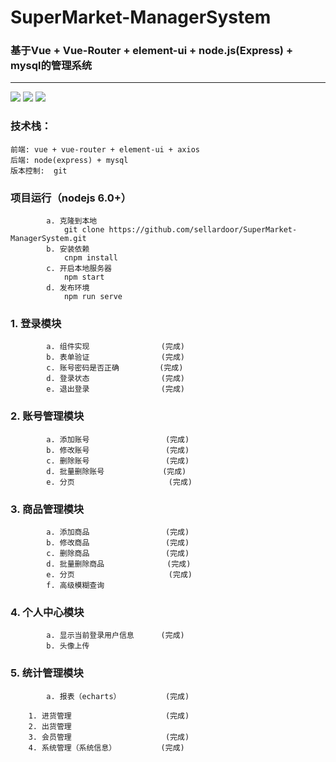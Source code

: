 # SuperMarket-ManagerSystem
### 基于Vue + Vue-Router + element-ui + node.js(Express) + mysql的管理系统
***
![](https://img.shields.io/badge/author-JunJun-brightgreen.svg)
![](https://img.shields.io/badge/version-1.0-blue.svg)
![](https://img.shields.io/badge/build-85%25-red.svg)
### 技术栈：
    前端: vue + vue-router + element-ui + axios 
    后端: node(express) + mysql 
    版本控制:  git
    
###         项目运行（nodejs 6.0+）
            a. 克隆到本地
            	git clone https://github.com/sellardoor/SuperMarket-ManagerSystem.git
            b. 安装依赖 
            	cnpm install
            c. 开启本地服务器   
            	npm start
            d. 发布环境
            	npm run serve
###         1. 登录模块
            a. 组件实现                (完成)
            b. 表单验证                (完成)
            c. 账号密码是否正确         (完成)
            d. 登录状态                (完成)        
            e. 退出登录                (完成)

###         2. 账号管理模块
            a. 添加账号                 (完成)
            b. 修改账号                 (完成)        
            c. 删除账号                 (完成)
            d. 批量删除账号             (完成)
            e. 分页                     (完成)

###        3. 商品管理模块
            a. 添加商品                 (完成)
            b. 修改商品                 (完成)
            c. 删除商品                 (完成)
            d. 批量删除商品              (完成)
            e. 分页                     (完成)
            f. 高级模糊查询

###         4. 个人中心模块
            a. 显示当前登录用户信息      (完成)
            b. 头像上传

###         5. 统计管理模块
            a. 报表（echarts）          (完成)
            
        1. 进货管理                     (完成)
        2. 出货管理                 
        3. 会员管理                     (完成)
        4. 系统管理（系统信息）          (完成)
